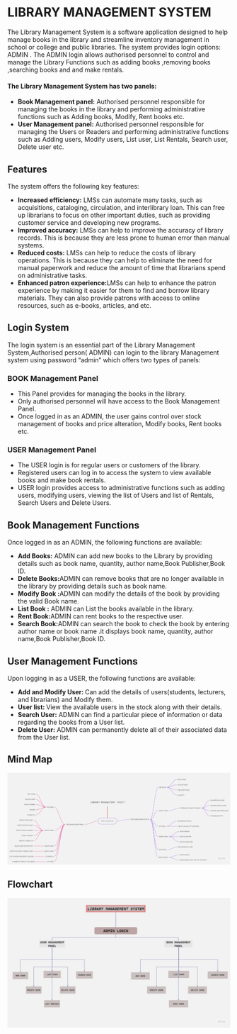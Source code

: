  <h1>LIBRARY MANAGEMENT SYSTEM</h1>
  <p>The Library  Management System is a software application designed to help manage books in the library and streamline inventory management in school or college and public libraries. The system provides login options: ADMIN . The ADMIN login allows authorised personnel to control and manage the Library Functions such as adding books ,removing books ,searching books and and make rentals.</p>

  
  <h4>The Library  Management System  has two panels:</h4>
  <ul>
    <li><strong>Book Management panel:</strong> Authorised personnel responsible for managing the books in the library  and performing administrative functions such as Adding books, Modify, Rent books etc.</li>
    <li><strong>User Management panel:</strong>  Authorised personnel responsible for managing the Users or Readers and performing administrative functions such as Adding users, Modify users, List user, List Rentals, Search user, Delete user etc.</li>
  </ul>

  <h2>Features</h2>
  <p>The system offers the following key features:</p>
  <ul>
    <li><strong>Increased efficiency:</strong> LMSs can automate many tasks, such as acquisitions, cataloging, circulation, and interlibrary loan. This can free up librarians to focus on other important duties, such as providing customer service and developing new programs.</li>
    <li><strong>Improved accuracy:</strong>  LMSs can help to improve the accuracy of library records. This is because they are less prone to human error than manual systems.
</li>
    <li><strong>Reduced costs:</strong> LMSs can help to reduce the costs of library operations. This is because they can help to eliminate the need for manual paperwork and reduce the amount of time that librarians spend on administrative tasks.
</li>
    <li><strong>Enhanced patron experience:</strong>LMSs can help to enhance the patron experience by making it easier for them to find and borrow library materials. They can also provide patrons with access to online resources, such as e-books, articles, and etc.</li>
  </ul>

  <h2>Login System</h2>
  <p>The login system is an essential part of the Library Management System,Authorised person( ADMIN) can login to the library Management system using password “admin” which offers two types of panels:</p>
  <h3>BOOK  Management Panel </h3>
  <ul>
    <li>This Panel provides for managing the books in the library.</li>
    <li>Only authorised personnel will have access to the Book Management Panel.</li>
    <li>Once logged in as an ADMIN, the user gains control over stock management of books and price alteration, Modify books, Rent books etc.</li>
  </ul>

  <h3>USER  Management Panel </h3>
  <ul>
    <li>The USER login is for regular users or customers of the library.</li>
    <li>Registered users can log in to access the system to view available books and make book rentals.</li>
    <li>USER login provides access to administrative functions such as adding users, modifying users, viewing the list of Users and list of Rentals, Search Users and Delete Users.</li>
  </ul>

  <h2>Book Management Functions</h2>
  <p>Once logged in as an ADMIN, the following functions are available:</p>
  <ul>
    <li><strong>Add Books:</strong>  ADMIN can add new books to the Library  by providing details such as book name, quantity, author name,Book Publisher,Book ID.</li>
    <li><strong>Delete Books:</strong>ADMIN can remove books that are no longer available in the library by  providing details such as book name.</li>
    <li><strong>Modify Book :</strong>ADMIN can modify the details of the book by  providing the valid Book name.</li>
    <li><strong>List  Book :</strong> ADMIN can List the books available in the library.</li>
    <li><strong>Rent Book:</strong>ADMIN can rent books to the respective user.</li>
   <li><strong>Search Book:</strong>ADMIN can search the book to check the book by entering author name or book name .it displays  book name, quantity, author name,Book Publisher,Book ID.</li>
  </ul>







  <h2>User Management Functions</h2>
  <p>Upon logging in as a USER, the following functions are available:</p>
  <ul>
    <li><strong>Add and Modify User: </strong>Can add the details of users(students, lecturers, and librarians) and Modify them.</li>
    <li><strong>User list: </strong> View the available users in the stock along with their details.</li>
<li><strong>Search User:</strong> ADMIN can find a particular piece of information or data regarding the books from a User list.</li>
<li><strong>Delete User:</strong>     ADMIN  can permanently delete all of their associated data from the User list.</li>
  </ul>

  <h2>Mind Map</h2>
  <img src="https://github.com/ThrishikShetty/c-project/blob/main/Mind%20Map.jpg "></img>

  <h2>Flowchart</h2>
  <img src="https://github.com/ThrishikShetty/c-project/blob/main/LibraryManagementSystem.jpg"></img>

